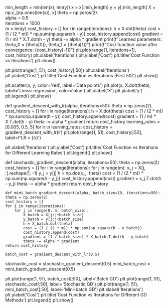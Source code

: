 min_length = min(len(x), len(y))
x = x[:min_length]
y = y[:min_length]
X = np.c_[np.ones(len(x)), x]
theta = np.zeros(2)  
alpha = 0.5  
iterations = 1000  
m = len(y)
cost_history = []
for i in range(iterations):
    h = X.dot(theta)
    cost = (1 / (2 * m)) * np.sum(np.square(h - y))
    cost_history.append(cost)
    gradient = (1 / m) * X.T.dot(h - y)
    theta -= alpha * gradient
print(f"Learned parameters: theta_0 = {theta[0]}, theta_1 = {theta[1]}")
print(f"Cost function value after convergence: {cost_history[-1]}")
plt.plot(range(1, iterations+1), cost_history)
plt.xlabel('Iterations')
plt.ylabel('Cost')
plt.title('Cost Function vs Iterations')
plt.show()

plt.plot(range(1, 51), cost_history[:50])
plt.xlabel('Iterations')
plt.ylabel('Cost')
plt.title('Cost Function vs Iterations (First 50)')
plt.show()

plt.scatter(x, y, color='red', label='Data points')
plt.plot(x, X.dot(theta), label='Linear regression', color='blue')
plt.xlabel('X')
plt.ylabel('y')
plt.legend()
plt.show()

def gradient_descent_with_lr(alpha, iterations=50):
    theta = np.zeros(2)
    cost_history = []
    for i in range(iterations):
        h = X.dot(theta)
        cost = (1 / (2 * m)) * np.sum(np.square(h - y))
        cost_history.append(cost)
        gradient = (1 / m) * X.T.dot(h - y)
        theta -= alpha * gradient
    return cost_history
learning_rates = [0.005, 0.5, 5]
for lr in learning_rates:
    cost_history = gradient_descent_with_lr(lr)
    plt.plot(range(1, 51), cost_history[:50], label=f'LR = {lr}')
    
plt.xlabel('Iterations')
plt.ylabel('Cost')
plt.title('Cost Function vs Iterations for Different Learning Rates')
plt.legend()
plt.show()

def stochastic_gradient_descent(alpha, iterations=50):
    theta = np.zeros(2)
    cost_history = []
    for i in range(iterations):
        for j in range(m):
            x_j = X[j, :].reshape(1, -1)
            y_j = y[j]
            h = np.dot(x_j, theta)
            cost = (1 / (2 * m)) * np.sum(np.square(h - y_j))
            cost_history.append(cost)
            gradient = x_j.T.dot(h - y_j)
            theta -= alpha * gradient
    return cost_history

    def mini_batch_gradient_descent(alpha, batch_size=10, iterations=50):
    theta = np.zeros(2)
    cost_history = []
    for i in range(iterations):
        for j in range(0, m, batch_size):
            X_batch = X[j:j+batch_size]
            y_batch = y[j:j+batch_size]
            h = X_batch.dot(theta)
            cost = (1 / (2 * m)) * np.sum(np.square(h - y_batch))
            cost_history.append(cost)
            gradient = (1 / batch_size) * X_batch.T.dot(h - y_batch)
            theta -= alpha * gradient
    return cost_history

    batch_cost = gradient_descent_with_lr(0.5)
stochastic_cost = stochastic_gradient_descent(0.5)
mini_batch_cost = mini_batch_gradient_descent(0.5)

plt.plot(range(1, 51), batch_cost[:50], label='Batch GD')
plt.plot(range(1, 51), stochastic_cost[:50], label='Stochastic GD')
plt.plot(range(1, 51), mini_batch_cost[:50], label='Mini-batch GD')
plt.xlabel('Iterations')
plt.ylabel('Cost')
plt.title('Cost Function vs Iterations for Different GD Methods')
plt.legend()
plt.show()

